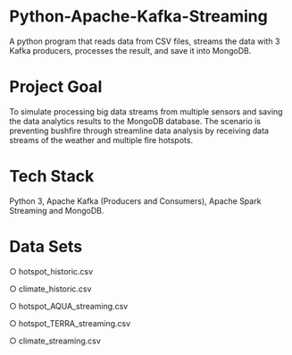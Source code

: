# Python-Apache-Kafka-Streaming
A python program that reads data from CSV files, streams the data with 3 Kafka producers, processes the result, and save it into MongoDB.

# Project Goal
To simulate processing big data streams from multiple sensors and saving the data analytics results to the MongoDB database.
The scenario is preventing bushfire through streamline data analysis by receiving data streams of the weather and multiple fire hotspots.

# Tech Stack
Python 3, Apache Kafka (Producers and Consumers), Apache Spark Streaming and MongoDB.

# Data Sets
○ hotspot_historic.csv

○ climate_historic.csv

○ hotspot_AQUA_streaming.csv 

○ hotspot_TERRA_streaming.csv 

○ climate_streaming.csv
